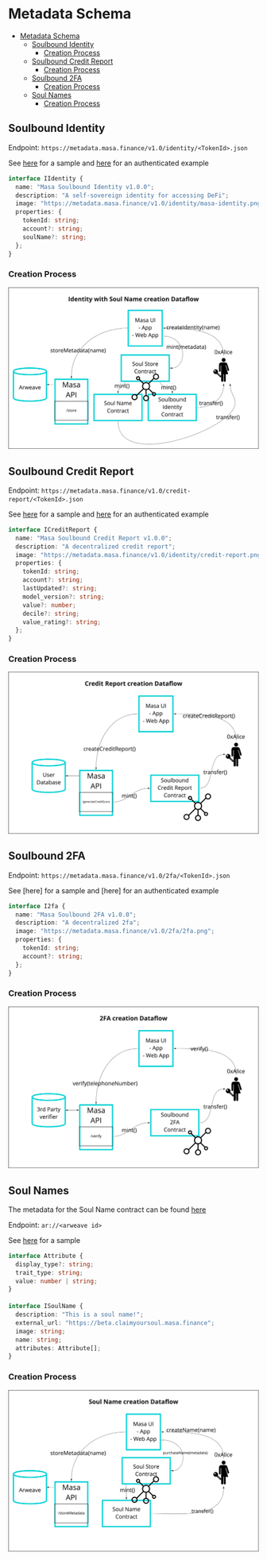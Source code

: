 # Metadata Schema

<!-- TOC -->

* [Metadata Schema](#metadata-schema)
    * [Soulbound Identity](#soulbound-identity)
        * [Creation Process](#creation-process)
    * [Soulbound Credit Report](#soulbound-credit-report)
        * [Creation Process](#creation-process)
    * [Soulbound 2FA](#soulbound-2fa)
        * [Creation Process](#creation-process)
    * [Soul Names](#soul-names)
        * [Creation Process](#creation-process)

<!-- TOC -->

## Soulbound Identity

Endpoint: `https://metadata.masa.finance/v1.0/identity/<TokenId>.json`

See [here](./identity/metadata.json) for a sample and [here](./identity/metadata_authenticated.json) for an
authenticated example

```typescript
interface IIdentity {
  name: "Masa Soulbound Identity v1.0.0";
  description: "A self-sovereign identity for accessing DeFi";
  image: "https://metadata.masa.finance/v1.0/identity/masa-identity.png";
  properties: {
    tokenId: string;
    account?: string;
    soulName?: string;
  };
}
```

### Creation Process

![Soulbound Identity Creation Process](../assets/identity_with_soul_name_creation_dataflow.png)

## Soulbound Credit Report

Endpoint: `https://metadata.masa.finance/v1.0/credit-report/<TokenId>.json`

See [here](./credit-report/metadata.json) for a sample and [here](./credit-report/metadata_authenticated.json) for an
authenticated example

```typescript
interface ICreditReport {
  name: "Masa Soulbound Credit Report v1.0.0";
  description: "A decentralized credit report";
  image: "https://metadata.masa.finance/v1.0/identity/credit-report.png";
  properties: {
    tokenId: string;
    account?: string;
    lastUpdated?: string;
    model_version?: string;
    value?: number;
    decile?: string;
    value_rating?: string;
  };
}
```

### Creation Process

![Soulbound Credit Report Creation Process](../assets/credit_report_creation_dataflow.png)

## Soulbound 2FA

Endpoint: `https://metadata.masa.finance/v1.0/2fa/<TokenId>.json`

See [here] for a sample and [here] for an
authenticated example

```typescript
interface I2fa {
  name: "Masa Soulbound 2FA v1.0.0";
  description: "A decentralized 2fa";
  image: "https://metadata.masa.finance/v1.0/2fa/2fa.png";
  properties: {
    tokenId: string;
    account?: string;
  };
}

```

### Creation Process

![Soulbound 2fa Creation Process](../assets/2fa_creation_dataflow.png)

## Soul Names

The metadata for the Soul Name contract can be
found [here](https://github.com/masa-finance/masa-contracts-identity/blob/main/metadata/SoulName.json)

Endpoint: `ar://<arweave id>`

See [here](./soul-name/metadata.json) for a sample

```typescript
interface Attribute {
  display_type?: string;
  trait_type: string;
  value: number | string;
}

interface ISoulName {
  description: "This is a soul name!";
  external_url: "https://beta.claimyoursoul.masa.finance";
  image: string;
  name: string;
  attributes: Attribute[];
}

```

### Creation Process

![Soul Name Creation Process](../assets/soul_name_creation_dataflow.png)